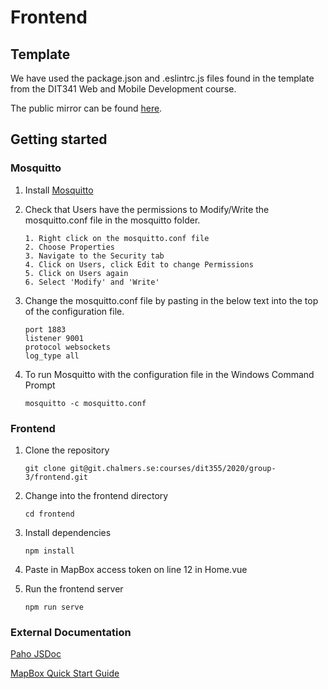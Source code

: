 # Frontend

## Template
We have used the package.json and .eslintrc.js files found in the template from the DIT341 Web and Mobile Development course. 

The public mirror can be found [here](https://github.com/dit341/group-00-web).

## Getting started

### Mosquitto

1. Install [Mosquitto](https://mosquitto.org/)

2. Check that Users have the permissions to Modify/Write the mosquitto.conf file in the mosquitto folder.
   ```
   1. Right click on the mosquitto.conf file
   2. Choose Properties
   3. Navigate to the Security tab
   4. Click on Users, click Edit to change Permissions
   5. Click on Users again
   6. Select 'Modify' and 'Write'

3. Change the mosquitto.conf file by pasting in the below text into the top of the configuration file.

    ```
    port 1883
    listener 9001
    protocol websockets
    log_type all

4. To run Mosquitto with the configuration file in the Windows Command Prompt

    `mosquitto -c mosquitto.conf`

### Frontend

1. Clone the repository

    `git clone git@git.chalmers.se:courses/dit355/2020/group-3/frontend.git`

2. Change into the frontend directory

    `cd frontend`

3. Install dependencies

    `npm install`

4. Paste in MapBox access token on line 12 in Home.vue

5. Run the frontend server
 
    `npm run serve`

### External Documentation
[Paho JSDoc](https://www.eclipse.org/paho/files/jsdoc/index.html) 

[MapBox Quick Start Guide](https://docs.mapbox.com/mapbox-gl-js/api/)

